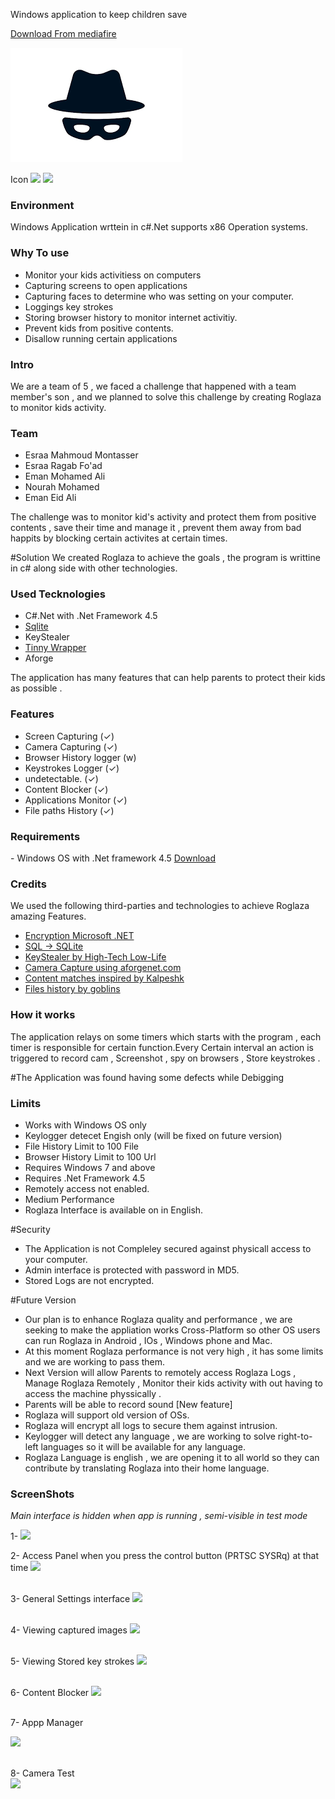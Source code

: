 Windows application to keep children save


<a href='http://www.mediafire.com/file/mlohbia9d34elk3/Roglaza_1.3.zip' > Download From mediafire </a>

<img src='https://raw.githubusercontent.com/5savers/Roglaza/master/roglaza.png' />


Icon <img src='http://i.imgur.com/KVPHpKB.png' />
<img src='https://image.flaticon.com/icons/png/128/48/48857.png' />

<h3>Environment</h3>
Windows Application wrttein in c#.Net supports x86 Operation systems.
<h3> Why To use</h3>

- Monitor your kids activitiess on computers 
- Capturing screens to open applications
- Capturing faces to determine who was setting on your computer.
- Loggings key strokes
- Storing browser history  to monitor internet activitiy.
- Prevent kids from positive contents.
- Disallow running certain applications


<h3>Intro</h3>

We are a team of 5 , we faced a challenge that happened with a team member's son , and we planned to solve this challenge by creating Roglaza to monitor kids activity.
<h3>Team</h3>

- Esraa Mahmoud Montasser
- Esraa Ragab Fo'ad
- Eman Mohamed Ali
- Nourah Mohamed
- Eman Eid Ali

The challenge was to monitor kid's activity and protect them from positive contents , save their time  and manage it , prevent them away from bad happits by blocking certain activites at certain times.

#Solution
We created Roglaza to achieve the goals , the program is writtine in c# along side with other technologies.

<h3>Used Tecknologies </h3>

- C#.Net with .Net Framework 4.5
- [Sqlite](http://system.data.sqlite.org/downloads/1.0.105.1/sqlite-netFx-source-1.0.105.1.zip)
- KeyStealer 
- [Tinny Wrapper](http://system.data.sqlite.org/downloads/1.0.105.1/sqlite-netFx-source-1.0.105.1.zip) 
- Aforge

The application has many features that can help parents to protect their kids as possible .

<h3>Features</h3>

- Screen Capturing 			(✓)
- Camera Capturing  		(✓)
- Browser History logger	(w)
- Keystrokes Logger			(✓)
- undetectable.				(✓)
- Content Blocker 			(✓)
- Applications Monitor		(✓)
- File paths History        (✓)


<h3>Requirements</h3>
- Windows OS with .Net framework 4.5
<a href='http://www.microsoft.com/en-eg/download/details.aspx?id=30653' >Download</a>


<h3>Credits</h3>
We used the following third-parties and technologies to achieve Roglaza amazing Features. 

- [Encryption Microsoft .NET](https://msdn.microsoft.com/en-us/library/system.security.cryptography.md5(v=vs.110).aspx)
- [SQL -> SQLite](http://blog.tigrangasparian.com/2012/02/09/getting-started-with-sqlite-in-c-part-one/)
- [KeyStealer by High-Tech Low-Life ](https://codeload.github.com/htll/KeyStealer/zip/master)
- [Camera Capture using aforgenet.com](http://www.aforgenet.com/)
- [Content matches inspired by Kalpeshk](https://github.com/Kalpeshk9967016292/Antiporn)
- [Files history by goblins](https://www.codeproject.com/Articles/7500/The-Tiny-Wrapper-Class-for-URL-History-Interface-i) 

<h3> How it works </h3>
The application relays on some timers which starts with the program  , each timer is responsible for certain function.Every Certain interval an action is triggered to record cam , Screenshot , spy on browsers , Store keystrokes .


#The Application was found having some defects while Debigging
<h3> Limits </h3>

- Works with Windows OS only
- Keylogger detecet Engish only (will be fixed on future version)
- File History Limit to 100 File
- Browser History Limit to 100 Url
- Requires Windows 7 and above
- Requires .Net Framework 4.5
- Remotely access not enabled.
- Medium Performance
- Roglaza Interface is available on in English.



#Security
- The Application is not Compleley secured against physicall access to your computer.
- Admin interface is protected with password in MD5.
- Stored Logs are not encrypted.


#Future Version
- Our plan is to enhance Roglaza quality and performance , we are seeking to make the appliation works Cross-Platform so other OS users can run Roglaza in Android , IOs , Windows phone and Mac.
- At this moment Roglaza performance is not very high , it has some limits and we are working to pass them.
- Next Version will allow Parents to remotely access Roglaza Logs , Manage Roglaza Remotely , Monitor their kids activity with out having to access the machine physsically .
- Parents will be able to record sound [New feature]
- Roglaza will support old version of OSs.
- Roglaza will encrypt all logs to secure them against intrusion.
- Keylogger will detect any language , we are working to solve right-to-left languages so it will be available for any language.
- Roglaza Language is english , we are opening it  to all world so they can contribute by translating Roglaza into their home language.


<h3> ScreenShots</h3>

*Main interface is hidden when app is running , semi-visible in test mode*

 
1- <img src='http://i.imgur.com/sgWdZtj.jpg' /> <br />


2- Access Panel when you press the control button (PRTSC SYSRq) at that time
<img src="http://i.imgur.com/FwgeNU3.jpg" /> <br /> <br />


3- General Settings interface
<img src='http://i.imgur.com/O7Soqeu.jpg' /> <br /> <br />



4- Viewing captured images 
<img src='http://i.imgur.com/yuwa2Nf.jpg' /> <br /> <br />



5- Viewing Stored key strokes
<img src='http://i.imgur.com/mW3djil.jpg' /> <br /> <br />


6- Content Blocker 
<img src='http://i.imgur.com/7TsAiYo.jpg' /> <br /> <br />



7- Appp Manager

<img src='http://i.imgur.com/nbdxAGM.jpg' /> <br /> <br />
 
 8- Camera Test  
<img src='http://i.imgur.com/Aa5n0SS.jpg' /> <br /> <br />

